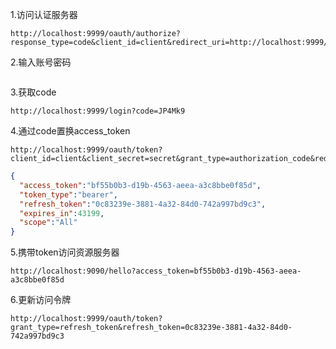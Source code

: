 1.访问认证服务器
```http request
http://localhost:9999/oauth/authorize?response_type=code&client_id=client&redirect_uri=http://localhost:9999/login
```

2.输入账号密码
```http request
```

3.获取code
```http request
http://localhost:9999/login?code=JP4Mk9
```

4.通过code置换access_token
```http request
http://localhost:9999/oauth/token?client_id=client&client_secret=secret&grant_type=authorization_code&redirect_uri=http://localhost:9999/login&code=JP4Mk9
```

```json
{
  "access_token":"bf55b0b3-d19b-4563-aeea-a3c8bbe0f85d",
  "token_type":"bearer",
  "refresh_token":"0c83239e-3881-4a32-84d0-742a997bd9c3",
  "expires_in":43199,
  "scope":"All"
}
```

5.携带token访问资源服务器
```http request
http://localhost:9090/hello?access_token=bf55b0b3-d19b-4563-aeea-a3c8bbe0f85d
```

6.更新访问令牌
```http request
http://localhost:9999/oauth/token?grant_type=refresh_token&refresh_token=0c83239e-3881-4a32-84d0-742a997bd9c3
```